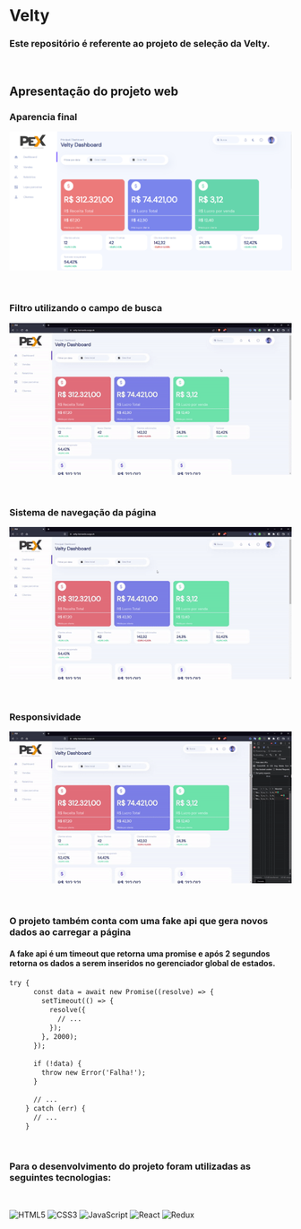 # Velty

### Este repositório é referente ao projeto de seleção da Velty.

<br />

## Apresentação do projeto web

### Aparencia final

![Aparencia final](/images/page.png "Aparencia final")

<br />

### Filtro utilizando o campo de busca

![filtro](/images/ezgif.com-gif-maker.gif "filtro")

<br />

### Sistema de navegação da página

![Navegação](/images/ezgif.com-gif-nav.gif "Navegação")

<br />

### Responsividade

![Responsividade](/images/ezgif.com-gif-responsive.gif "Responsividade")

<br />

### O projeto também conta com uma fake api que gera novos dados ao carregar a página

#### A fake api é um timeout que retorna uma promise e após 2 segundos retorna os dados a serem inseridos no gerenciador global de estados.


````
try {
      const data = await new Promise((resolve) => {
        setTimeout(() => {
          resolve({
            // ...
          });
        }, 2000);
      });

      if (!data) {
        throw new Error('Falha!');
      }

      // ...
    } catch (err) {
      // ...
    }
````

<br />

### Para o desenvolvimento do projeto foram utilizadas as seguintes tecnologias:

<br/>

![HTML5](https://img.shields.io/badge/html5-%23E34F26.svg?style=for-the-badge&logo=html5&logoColor=white)
![CSS3](https://img.shields.io/badge/css3-%231572B6.svg?style=for-the-badge&logo=css3&logoColor=white)
![JavaScript](https://img.shields.io/badge/javascript-%23323330.svg?style=for-the-badge&logo=javascript&logoColor=%23F7DF1E)
![React](https://img.shields.io/badge/react-%2320232a.svg?style=for-the-badge&logo=react&logoColor=%2361DAFB)
![Redux](https://img.shields.io/badge/redux-%23593d88.svg?style=for-the-badge&logo=redux&logoColor=white)
